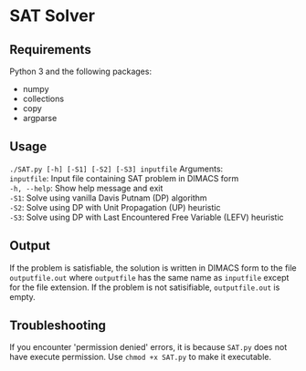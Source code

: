 # SAT Solver

## Requirements
Python 3 and the following packages:
- numpy
- collections
- copy
- argparse

## Usage
`./SAT.py [-h] [-S1] [-S2] [-S3] inputfile`
Arguments: <br/>
`inputfile`: Input file containing SAT problem in DIMACS form <br/>
`-h, --help`: Show help message and exit <br/>
`-S1`: Solve using vanilla Davis Putnam (DP) algorithm <br/>
`-S2`: Solve using DP with Unit Propagation (UP) heuristic <br/>
`-S3`: Solve using DP with Last Encountered Free Variable (LEFV) heuristic <br/>

## Output
If the problem is satisfiable, the solution is written in DIMACS form to the file `outputfile.out` where `outputfile` has the same name as `inputfile` except for the file extension.
If the problem is not satisifiable, `outputfile.out` is empty.


## Troubleshooting
If you encounter 'permission denied' errors, it is because `SAT.py` does not have execute permission. Use `chmod +x SAT.py` to make it executable. 